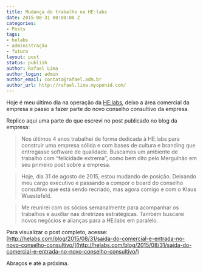 ```yaml
---
title: Mudança do trabalho na HE:labs
date: 2015-08-31 00:00:00 Z
categories:
- Posts
tags:
- helabs
- administração
- futuro
layout: post
status: publish
author: Rafael Lima
author_login: admin
author_email: contato@rafael.adm.br
author_url: http://rafael.lima.myopenid.com/
---
```


Hoje é meu último dia na operação da [HE:labs](http://helabs.com.br), deixo a área comercial da empresa e passo a fazer parte do novo conselho consultivo da empresa.
<!--more-->

Replico aqui uma parte do que escrevi no post publicado no blog da empresa:

<blockquote>
  Nos últimos 4 anos trabalhei de forma dedicada à HE:labs para construir uma empresa sólida e com bases de cultura e branding que entregasse software de qualidade. Buscamos um ambiente de trabalho com “felicidade extrema”, como bem dito pelo Mergulhão em seu primeiro post sobre a empresa.
</blockquote>
<blockquote>
  Hoje, dia 31 de agosto de 2015, estou mudando de posição. Deixando meu cargo executivo e passando a compor o board do conselho consultivo que está sendo recriado, mas agora comigo e com o Klaus Wuestefeld.
</blockquote>
<blockquote>
  Me reunirei com os sócios semanalmente para acompanhar os trabalhos e auxiliar nas diretrizes estratégicas. Também buscarei novos negócios e alianças para a HE:labs em paralelo.
</blockquote>

Para visualizar o post completo, acesse:
[http://helabs.com/blog/2015/08/31/saida-do-comercial-e-entrada-no-novo-conselho-consultivo/](http://helabs.com/blog/2015/08/31/saida-do-comercial-e-entrada-no-novo-conselho-consultivo/)

Abraços e até a próxima.
